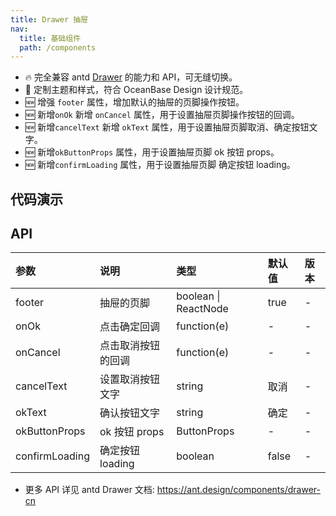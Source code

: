 ```yaml
---
title: Drawer 抽屉
nav:
  title: 基础组件
  path: /components
---
```


- 🔥 完全兼容 antd [Drawer](https://ant.design/components/drawer-cn) 的能力和 API，可无缝切换。
- 💄 定制主题和样式，符合 OceanBase Design 设计规范。
- 🆕 增强 `footer` 属性，增加默认的抽屉的页脚操作按钮。
- 🆕 新增`onOk` 新增 `onCancel` 属性，用于设置抽屉页脚操作按钮的回调。
- 🆕 新增`cancelText` 新增 `okText` 属性，用于设置抽屉页脚取消、确定按钮文字。
- 🆕 新增`okButtonProps` 属性，用于设置抽屉页脚 ok 按钮 props。
- 🆕 新增`confirmLoading` 属性，用于设置抽屉页脚 确定按钮 loading。

## 代码演示

<code src="./demo/basic.tsx" title="典型带 footer 抽屉" description="包含标题、内容、操作区域。"></code>

<code src="./demo/no-footer.tsx" title="无 footer" description="去掉抽屉底部的 footer。"></code>

<code src="./demo/custom-footer.tsx" title="自定义 footer" description="自定义 footer 的内容。"></code>

<code src="./demo/confirmLoading.tsx" title="确定按钮 loading" description="确定按钮 loading。"></code>


## API

| 参数           | 说明                         | 类型                                     | 默认值 | 版本 |
| :------------- | :-------------------------- | :-------------------------------------- | :----- | :--- |
| footer         | 抽屉的页脚	                   |  boolean \| ReactNode                    | true  | -    |
| onOk           | 点击确定回调                  | function(e)                             | -      | -    |
| onCancel       | 点击取消按钮的回调             | function(e)                             | -      | -    |
| cancelText     | 设置取消按钮文字               | string                                  | 取消    | -    |
| okText         | 确认按钮文字	                 | string                                  | 确定   | -    |
| okButtonProps  | ok 按钮 props                | ButtonProps                             | -     | -    |
| confirmLoading | 确定按钮 loading              | boolean                                 | false  | -    |

- 更多 API 详见 antd Drawer 文档: https://ant.design/components/drawer-cn
